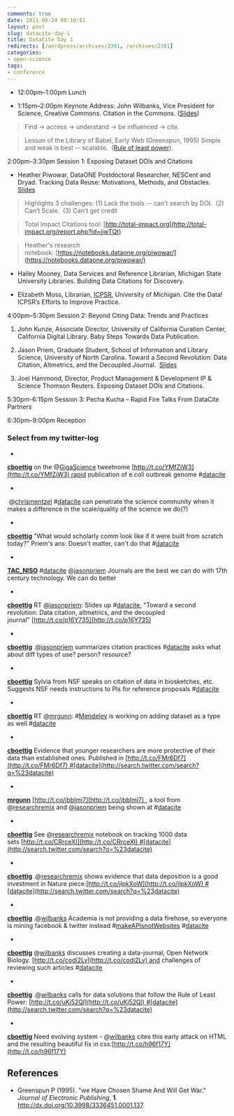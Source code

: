 ```yaml
---
comments: true
date: 2011-08-24 08:10:51
layout: post
slug: datacite-day-1
title: DataCite Day 1
redirects: [/wordpress/archives/2381, /archives/2381]
categories:
- open-science
tags:
- conference
---
```



	
  * 12:00pm–1:00pm Lunch

	
  * 1:15pm–2:00pm Keynote Address: John Wilbanks, Vice President for Science, Creative Commons. Citation in the Commons. ([Slides](http://www.slideshare.net/wilbanks/datacite-wilbanks))




> 

> 
> Find -> access -> understand -> be influenced -> cite.
> 
> 

> 
> Lesson of the Library of Babel, Early Web (Greenspun, 1995) Simple and weak is best -- scalable.  ([Rule of least power](http://t.co/uKj52Ql)).


2:00pm–3:30pm Session 1: Exposing Dataset DOIs and Citations



	
  * Heather Piwowar, DataONE Postdoctoral Researcher, NESCent and Dryad. Tracking Data Reuse: Motivations, Methods, and Obstacles. [Slides](http://www.slideshare.net/hpiwowar/data-citation-from-the-perspective-of-tracking-data-reuse)




> 

> 
> Highlights 3 challenges: (1) Lack the tools -- can't search by DOI.  (2) Can't Scale.  (3) Can't get credit
> 
> 

> 
> Total Impact Citations tool: [http://total-impact.org](http://total-impact.org/report.php?id=jjwTQt)
> 
> 

> 
> 

> 
> Heather's research notebook: [https://notebooks.dataone.org/piwowar/](https://notebooks.dataone.org/piwowar/)





	
  * Hailey Mooney, Data Services and Reference Librarian, Michigan State University Libraries. Building Data Citations for Discovery.



	
  * Elizabeth Moss, Librarian, [ICPSR](http://www.icpsr.umich.edu/icpsrweb/ICPSR/), University of Michigan. Cite the Data! ICPSR’s Efforts to Improve Practice.


4:00pm–5:30pm Session 2: Beyond Citing Data: Trends and Practices

	
  1. John Kunze, Associate Director, University of California Curation Center, California Digital Library. Baby Steps Towards Data Publication.

	
  2. Jason Priem, Graduate Student, School of Information and Library Science, University of North Carolina. Toward a Second Revolution: Data Citation, Altmetrics, and the Decoupled Journal.  [Slides](https://docs.google.com/present/view?id=0ASyDkfrsAcUjZGRmZzc4N2NfMjgwZjU3aDVuZ3E&hl=en_US)

	
  3. Joel Hammond, Director, Product Management & Development IP & Science Thomson Reuters. Exposing Dataset DOIs and Citations.


5:30pm-6:15pm Session 3: Pecha Kucha – Rapid Fire Talks From DataCite Partners



6:30pm–9:00pm Reception


### Select from my twitter-log








	
  * 





**[cboettig](http://twitter.com/cboettig)** on the @[GigaScience](http://twitter.com/GigaScience) tweetnome [http://t.co/YMfZiW3](http://t.co/YMfZiW3) rapid publication of e.coli outbreak genome #[datacite](http://search.twitter.com/search?q=%23datacite)





	
  * 





 @[chrismentzel](http://twitter.com/chrismentzel) #[datacite](http://search.twitter.com/search?q=%23datacite) can penetrate the science community when it makes a difference in the scale/quality of the science we do(?)





	
  * 





**[cboettig](http://twitter.com/cboettig)** "What would scholarly comm look like if it were built from scratch today?" Priem's ans: Doesn't matter, can't do that #[datacite](http://search.twitter.com/search?q=%23datacite)





	
  * 





**[TAC_NISO](http://twitter.com/TAC_NISO)** #[datacite](http://search.twitter.com/search?q=%23datacite) @[jasonpriem](http://twitter.com/jasonpriem) Journals are the best we can do with 17th century technology. We can do better





	
  * 





**[cboettig](http://twitter.com/cboettig)** RT @[jasonpriem](http://twitter.com/jasonpriem): Slides up #[datacite](http://search.twitter.com/search?q=%23datacite), "Toward a second revolution: Data citation, altmetrics, and the decoupled journal" [http://t.co/p16Y735](http://t.co/p16Y735)





	
  * 





**[cboettig](http://twitter.com/cboettig)** .@[jasonpriem](http://twitter.com/jasonpriem) summarizes citation practices <person> <uses> <resource> #[datacite](http://search.twitter.com/search?q=%23datacite) asks what about diff types of use? person? resource?





	
  * 





**[cboettig](http://twitter.com/cboettig)** Sylvia from NSF speaks on citation of data in biosketches, etc. Suggests NSF needs instructions to PIs for reference proposals #[datacite](http://search.twitter.com/search?q=%23datacite)





	
  * 





**[cboettig](http://twitter.com/cboettig)** RT @[mrgunn](http://twitter.com/mrgunn): #[Mendeley](http://search.twitter.com/search?q=%23Mendeley) is working on adding dataset as a type as well #[datacite](http://search.twitter.com/search?q=%23datacite)





	
  * 





**[cboettig](http://twitter.com/cboettig)** Evidence that younger researchers are more protective of their data than established ones. Published in [http://t.co/FMr6Df7](http://t.co/FMr6Df7) #[datacite](http://search.twitter.com/search?q=%23datacite)





	
  * 





**[mrgunn](http://twitter.com/mrgunn)** [http://t.co/jbblmj7](http://t.co/jbblmj7) , a tool from @[researchremix](http://twitter.com/researchremix) and @[jasonpriem](http://twitter.com/jasonpriem) being shown at #[datacite](http://search.twitter.com/search?q=%23datacite)





	
  * 





**[cboettig](http://twitter.com/cboettig)** See @[researchremix](http://twitter.com/researchremix) notebook on tracking 1000 data sets [http://t.co/CRrceXI](http://t.co/CRrceXI) #[datacite](http://search.twitter.com/search?q=%23datacite)





	
  * 





**[cboettig](http://twitter.com/cboettig)** .@[researchremix](http://twitter.com/researchremix) shows evidence that data deposition is a good investment in Nature piece:[http://t.co/jlpkXoW](http://t.co/jlpkXoW) #[datacite](http://search.twitter.com/search?q=%23datacite)





	
  * 





**[cboettig](http://twitter.com/cboettig)** .@[wilbanks](http://twitter.com/wilbanks) Academia is not providing a data firehose, so everyone is mining facebook & twitter instead #[makeAPIsnotWebsites](http://search.twitter.com/search?q=%23makeAPIsnotWebsites) #[datacite](http://search.twitter.com/search?q=%23datacite)





	
  * 





**[cboettig](http://twitter.com/cboettig)** @[wilbanks](http://twitter.com/wilbanks) discusses creating a data-journal, Open Network Biology. [http://t.co/codi2Lv](http://t.co/codi2Lv) and challenges of reviewing such articles #[datacite](http://search.twitter.com/search?q=%23datacite)





	
  * 





**[cboettig](http://twitter.com/cboettig)** .@[wilbanks](http://twitter.com/wilbanks) calls for data solutions that follow the Rule of Least Power: [http://t.co/uKj52Ql](http://t.co/uKj52Ql) #[datacite](http://search.twitter.com/search?q=%23datacite)





	
  * 





**[cboettig](http://twitter.com/cboettig)** Need evolving system - @[wilbanks](http://twitter.com/wilbanks) cites this early attack on HTML and the resulting beautiful fix in css:[http://t.co/h96f17Y](http://t.co/h96f17Y)








## References


- Greenspun P (1995).
"we Have Chosen Shame And Will Get War."
*Journal of Electronic Publishing*, **1**.
<a href="http://dx.doi.org/10.3998/3336451.0001.137">http://dx.doi.org/10.3998/3336451.0001.137</a>.
